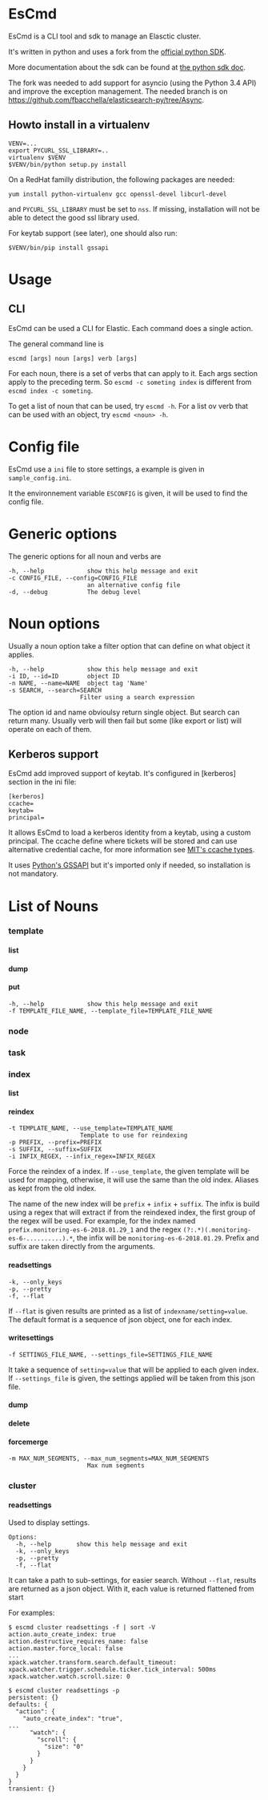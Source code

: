 EsCmd
=====

EsCmd is a CLI tool and sdk to manage an Elasctic cluster.

It's written in python and uses a fork from the [official python SDK](https://github.com/fbacchella/elasticsearch-py).

More documentation about the sdk can be found at [the python sdk doc](https://elasticsearch-py.readthedocs.io/en/master/).

The fork was needed to add support for asyncio (using the Python 3.4 API) and improve the exception management. The needed
branch is on https://github.com/fbacchella/elasticsearch-py/tree/Async.

Howto install in a virtualenv
-----------------------------

    VENV=...
    export PYCURL_SSL_LIBRARY=..
    virtualenv $VENV
    $VENV/bin/python setup.py install
    
On a RedHat familly distribution, the following packages are needed:

    yum install python-virtualenv gcc openssl-devel libcurl-devel

and `PYCURL_SSL_LIBRARY` must be set to `nss`. If missing, installation will not be able to detect the good ssl library used. 

For keytab support (see later), one should also run:

    $VENV/bin/pip install gssapi

Usage
=====

CLI
---
EsCmd can be used a CLI for Elastic. Each command does a single action.

The general command line is

    escmd [args] noun [args] verb [args]

For each noun, there is a set of verbs that can apply to it. Each args section
apply to the preceding term. So `escmd -c someting index` is different from `escmd index -c someting`.

To get a list of noun that can be used, try `escmd -h`. For a list ov verb that
can be used with an object, try `escmd <noun> -h`.

Config file
===========

EsCmd use a `ini` file to store settings, a example is given in `sample_config.ini`.

It the environnement variable `ESCONFIG` is given, it will be used to find the config file.


Generic options
===============

The generic options for all noun and verbs are

    -h, --help            show this help message and exit
    -c CONFIG_FILE, --config=CONFIG_FILE
                          an alternative config file
    -d, --debug           The debug level

Noun options
============

Usually a noun option take a filter option that can define on what object it applies.

    -h, --help            show this help message and exit
    -i ID, --id=ID        object ID
    -n NAME, --name=NAME  object tag 'Name'
    -s SEARCH, --search=SEARCH
                        Filter using a search expression

The option id and name obvioulsy return single object. But search can return many. Usually verb will then fail but some 
(like export or list) will operate on each of them.



Kerberos support
----------------

EsCmd add improved support of keytab. It's configured in [kerberos] section
in the ini file:

    [kerberos]
    ccache=
    keytab=
    principal=

It allows EsCmd to load a kerberos identity from a keytab, using a custom principal. The ccache define where tickets will
be stored and can use alternative credential cache, for more information see [MIT's ccache types](http://web.mit.edu/Kerberos/krb5-latest/doc/basic/ccache_def.html#ccache-types).

It uses [Python's GSSAPI](https://pypi.python.org/pypi/gssapi) but it's imported only if needed, so installation is not mandatory.


List of Nouns
=============

### template

#### list
#### dump
#### put

    -h, --help            show this help message and exit
    -f TEMPLATE_FILE_NAME, --template_file=TEMPLATE_FILE_NAME

### node

### task

### index

#### list
#### reindex

    -t TEMPLATE_NAME, --use_template=TEMPLATE_NAME
                        Template to use for reindexing
    -p PREFIX, --prefix=PREFIX
    -s SUFFIX, --suffix=SUFFIX
    -i INFIX_REGEX, --infix_regex=INFIX_REGEX

Force the reindex of a index. If `--use_template`, the given template will be used for mapping, otherwise, it will use the
same than the old index. Aliases as kept from the old index.

The name of the new index will be `prefix` + `infix` + `suffix`. The infix is build using a regex that will extract
if from the reindexed index, the first group of the regex will be used. For example, for the index named
`prefix.monitoring-es-6-2018.01.29_1` and the regex `(?:.*)(.monitoring-es-6-..........).*`, the infix will be 
`monitoring-es-6-2018.01.29`. Prefix and suffix are taken directly from the arguments.

#### readsettings

    -k, --only_keys  
    -p, --pretty     
    -f, --flat       

If `--flat` is given results are printed as a list of `indexname/setting=value`. The default format is a sequence of
json object, one for each index.

#### writesettings

    -f SETTINGS_FILE_NAME, --settings_file=SETTINGS_FILE_NAME

It take a sequence of `setting=value` that will be applied to each given index. If `--settings_file` is given, the
settings applied will be taken from this json file.

#### dump
#### delete
#### forcemerge

    -m MAX_NUM_SEGMENTS, --max_num_segments=MAX_NUM_SEGMENTS
                          Max num segments

### cluster

#### readsettings

Used to display settings.

    Options:
      -h, --help       show this help message and exit
      -k, --only_keys  
      -p, --pretty     
      -f, --flat       

It can take a path to sub-settings, for easier search. Without `--flat`, results are returned as a json object. With it,
each value is returned flattened from start

For examples:

    $ escmd cluster readsettings -f | sort -V
    action.auto_create_index: true
    action.destructive_requires_name: false
    action.master.force_local: false
    ...
    xpack.watcher.transform.search.default_timeout: 
    xpack.watcher.trigger.schedule.ticker.tick_interval: 500ms
    xpack.watcher.watch.scroll.size: 0

    $ escmd cluster readsettings -p
    persistent: {}
    defaults: {
      "action": {
        "auto_create_index": "true",
    ...
          "watch": {
            "scroll": {
              "size": "0"
            }
          }
        }
      }
    }
    transient: {}
